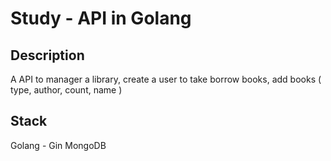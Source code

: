 # Study - API in Golang

## Description

A API to manager a library, create a user to take borrow books, add books ( type, author, count, name )

## Stack

Golang - Gin
MongoDB
